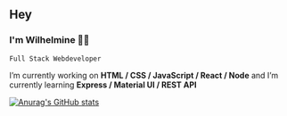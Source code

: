 ## Hey
### I'm Wilhelmine 👩‍💻
`Full Stack Webdeveloper`

 I’m currently working on **HTML / CSS / JavaScript / React / Node** and I’m currently learning **Express / Material UI / REST API**

[![Anurag's GitHub stats](https://github-readme-stats.vercel.app/apiwilhelmine-erberanuraghazra)](https://github.com/anuraghazra/github-readme-stats)
